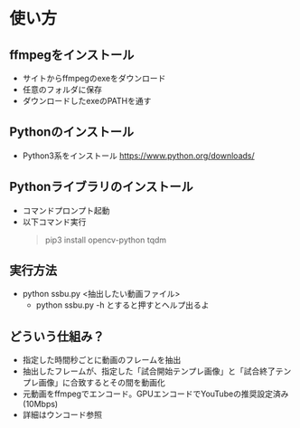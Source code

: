 # 使い方

## ffmpegをインストール
* サイトからffmpegのexeをダウンロード
* 任意のフォルダに保存
* ダウンロードしたexeのPATHを通す

## Pythonのインストール
* Python3系をインストール
  https://www.python.org/downloads/

## Pythonライブラリのインストール
* コマンドプロンプト起動
* 以下コマンド実行
  > pip3 install opencv-python tqdm

## 実行方法
* python ssbu.py <抽出したい動画ファイル>
  * python ssbu.py -h とすると押すとヘルプ出るよ

## どういう仕組み？
* 指定した時間秒ごとに動画のフレームを抽出
* 抽出したフレームが、指定した「試合開始テンプレ画像」と「試合終了テンプレ画像」に合致するとその間を動画化
* 元動画をffmpegでエンコード。GPUエンコードでYouTubeの推奨設定済み(10Mbps)
* 詳細はウンコード参照

